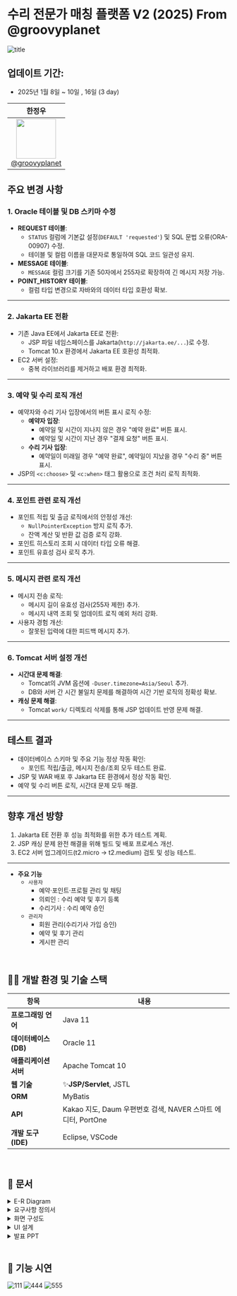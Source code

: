# 수리 전문가 매칭 플랫폼 V2 (2025) From @groovyplanet

![title](https://github.com/user-attachments/assets/024ac0d4-db57-4204-840d-a9bd553eb899)



## **업데이트 기간**:
- 2025년 1월 8일 ~ 10일 , 16일 (3 day)

| **한정우** |
| :------: | 
| [<img src="https://avatars.githubusercontent.com/groovyplanet" height=90> <br/> @groovyplanet](https://github.com/groovyplanet) |


## **주요 변경 사항**

### **1. Oracle 테이블 및 DB 스키마 수정**
- **REQUEST 테이블**:  
  - `STATUS` 컬럼에 기본값 설정(`DEFAULT 'requested'`) 및 SQL 문법 오류(ORA-00907) 수정.
  - 테이블 및 컬럼 이름을 대문자로 통일하여 SQL 코드 일관성 유지.
- **MESSAGE 테이블**:  
  - `MESSAGE` 컬럼 크기를 기존 50자에서 255자로 확장하여 긴 메시지 저장 가능.
- **POINT_HISTORY 테이블**:  
  - 컬럼 타입 변경으로 자바와의 데이터 타입 호환성 확보.

---

### **2. Jakarta EE 전환**
- 기존 Java EE에서 Jakarta EE로 전환:
  - JSP 파일 네임스페이스를 Jakarta(`http://jakarta.ee/...`)로 수정.
  - Tomcat 10.x 환경에서 Jakarta EE 호환성 최적화.
- EC2 서버 설정:
  - 중복 라이브러리를 제거하고 배포 환경 최적화.

---

### **3. 예약 및 수리 로직 개선**
- 예약자와 수리 기사 입장에서의 버튼 표시 로직 수정:
  - **예약자 입장**:
    - 예약일 및 시간이 지나지 않은 경우 "예약 완료" 버튼 표시.
    - 예약일 및 시간이 지난 경우 "결제 요청" 버튼 표시.
  - **수리 기사 입장**:
    - 예약일이 미래일 경우 "예약 완료", 예약일이 지났을 경우 "수리 중" 버튼 표시.
- JSP의 `<c:choose>` 및 `<c:when>` 태그 활용으로 조건 처리 로직 최적화.

---

### **4. 포인트 관련 로직 개선**
- 포인트 적립 및 출금 로직에서의 안정성 개선:
  - `NullPointerException` 방지 로직 추가.
  - 잔액 계산 및 반환 값 검증 로직 강화.
- 포인트 히스토리 조회 시 데이터 타입 오류 해결.
- 포인트 유효성 검사 로직 추가.

---

### **5. 메시지 관련 로직 개선**
- 메시지 전송 로직:
  - 메시지 길이 유효성 검사(255자 제한) 추가.
  - 메시지 내역 조회 및 업데이트 로직 예외 처리 강화.
- 사용자 경험 개선:
  - 잘못된 입력에 대한 피드백 메시지 추가.

---

### **6. Tomcat 서버 설정 개선**
- **시간대 문제 해결**:
  - Tomcat의 JVM 옵션에 `-Duser.timezone=Asia/Seoul` 추가.
  - DB와 서버 간 시간 불일치 문제를 해결하여 시간 기반 로직의 정확성 확보.
- **캐싱 문제 해결**:
  - Tomcat `work/` 디렉토리 삭제를 통해 JSP 업데이트 반영 문제 해결.

---

## **테스트 결과**
- 데이터베이스 스키마 및 주요 기능 정상 작동 확인:
  - 포인트 적립/출금, 메시지 전송/조회 모두 테스트 완료.
- JSP 및 WAR 배포 후 Jakarta EE 환경에서 정상 작동 확인.
- 예약 및 수리 버튼 로직, 시간대 문제 모두 해결.

---

## **향후 개선 방향**
1. Jakarta EE 전환 후 성능 최적화를 위한 추가 테스트 계획.
2. JSP 캐싱 문제 완전 해결을 위해 빌드 및 배포 프로세스 개선.
3. EC2 서버 업그레이드(t2.micro → t2.medium) 검토 및 성능 테스트.


-----------------------------------

- **주요 기능**
   - `사용자`
      - 예약·포인트·프로필 관리 및 채팅
      - 의뢰인 : 수리 예약 및 후기 등록
      - 수리기사 : 수리 예약 승인
   - `관리자`
       - 회원 관리(수리기사 가입 승인)
       - 예약 및 후기 관리
       - 게시판 관리


<br/>

## 🤹‍♂️ 개발 환경 및 기술 스택

| 항목 | 내용 |
|---|---|
| **프로그래밍 언어** | Java 11 |
| **데이터베이스(DB)** | Oracle 11 |
| **애플리케이션 서버** | Apache Tomcat 10 |
| **웹 기술** | ✨**JSP/Servlet**, JSTL |
| **ORM** | MyBatis |
| **API** | Kakao 지도, Daum 우편번호 검색, NAVER 스마트 에디터, PortOne |
| **개발 도구(IDE)** | Eclipse, VSCode |
<br/>

## 🎡 문서

<details>
  <summary>E-R Diagram</summary>
  
![image](https://github.com/user-attachments/assets/410d6ee6-c1c6-489e-9cde-737dcdb0201b)


</details>


<details>
  <summary>요구사항 정의서</summary>
  
![제목 없음](https://github.com/user-attachments/assets/a769397f-f7e8-43ae-bb29-b4206594acaa)


</details>
<details>
  <summary>화면 구성도</summary>

![image](https://github.com/user-attachments/assets/e0b58ac3-c044-468f-adce-e9a9eda19af8)

</details>
<details>
  <summary>UI 설계</summary>
  
![image](https://github.com/user-attachments/assets/41f176e8-3aba-4ba0-8af4-fcffc0c12585)


</details>
<details>
  <summary>발표 PPT</summary>
 
- 녹화영상 - https://drive.google.com/file/d/1KPLjIDQb2eJQuXJGfi86WiTOM05YGeTK/view?usp=sharing
![SUSUMA PROJECT-1](https://github.com/user-attachments/assets/58943509-51f9-40c6-9615-2460bdd25085)
![SUSUMA PROJECT-2](https://github.com/user-attachments/assets/42860ace-d998-40f4-a8bd-d211f46235d0)
</details>

<br/>

## 🧩 기능 시연
![111](https://github.com/user-attachments/assets/b138dcb3-6ba0-479b-907d-a48cf28440be)
![444](https://github.com/user-attachments/assets/7d6ee237-be42-4fcf-a27f-5c41a89734eb)
![555](https://github.com/user-attachments/assets/9f316705-a4e2-4645-b590-901efe8b83a6)


